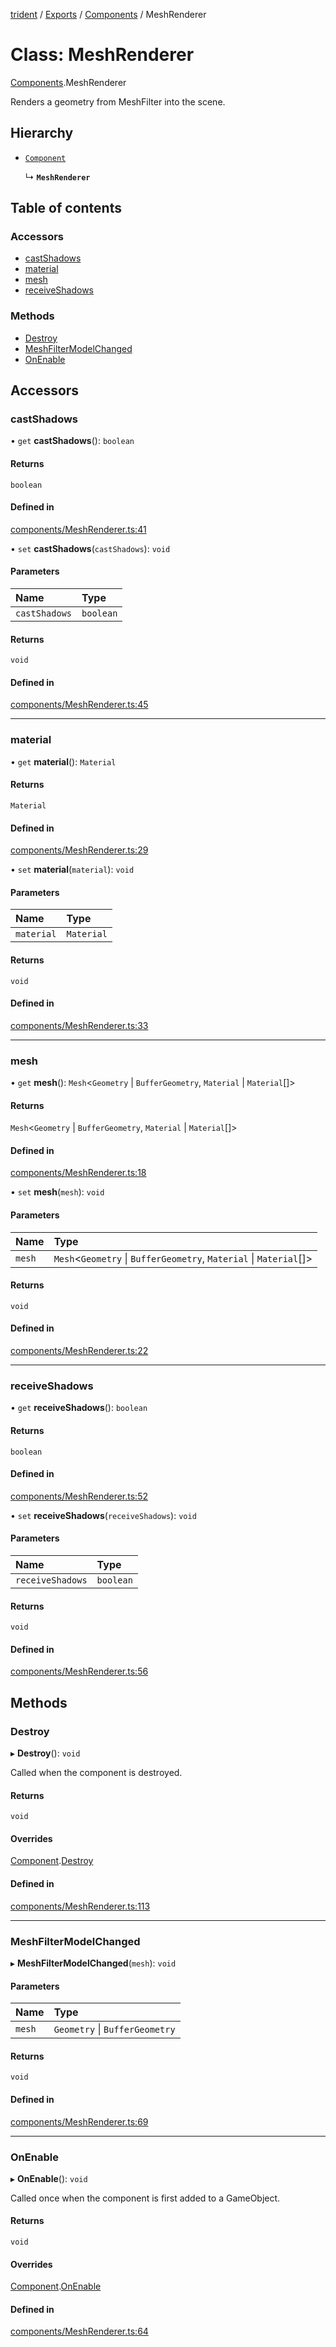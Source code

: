 [trident](../README.md) / [Exports](../modules.md) / [Components](../modules/Components.md) / MeshRenderer

# Class: MeshRenderer

[Components](../modules/Components.md).MeshRenderer

Renders a geometry from MeshFilter into the scene.

## Hierarchy

- [`Component`](Components.Component.md)

  ↳ **`MeshRenderer`**

## Table of contents

### Accessors

- [castShadows](Components.MeshRenderer.md#castshadows)
- [material](Components.MeshRenderer.md#material)
- [mesh](Components.MeshRenderer.md#mesh)
- [receiveShadows](Components.MeshRenderer.md#receiveshadows)

### Methods

- [Destroy](Components.MeshRenderer.md#destroy)
- [MeshFilterModelChanged](Components.MeshRenderer.md#meshfiltermodelchanged)
- [OnEnable](Components.MeshRenderer.md#onenable)

## Accessors

### castShadows

• `get` **castShadows**(): `boolean`

#### Returns

`boolean`

#### Defined in

[components/MeshRenderer.ts:41](https://github.com/AIFanatic/Trident/blob/de3c278/src/components/MeshRenderer.ts#L41)

• `set` **castShadows**(`castShadows`): `void`

#### Parameters

| Name | Type |
| :------ | :------ |
| `castShadows` | `boolean` |

#### Returns

`void`

#### Defined in

[components/MeshRenderer.ts:45](https://github.com/AIFanatic/Trident/blob/de3c278/src/components/MeshRenderer.ts#L45)

___

### material

• `get` **material**(): `Material`

#### Returns

`Material`

#### Defined in

[components/MeshRenderer.ts:29](https://github.com/AIFanatic/Trident/blob/de3c278/src/components/MeshRenderer.ts#L29)

• `set` **material**(`material`): `void`

#### Parameters

| Name | Type |
| :------ | :------ |
| `material` | `Material` |

#### Returns

`void`

#### Defined in

[components/MeshRenderer.ts:33](https://github.com/AIFanatic/Trident/blob/de3c278/src/components/MeshRenderer.ts#L33)

___

### mesh

• `get` **mesh**(): `Mesh`<`Geometry` \| `BufferGeometry`, `Material` \| `Material`[]\>

#### Returns

`Mesh`<`Geometry` \| `BufferGeometry`, `Material` \| `Material`[]\>

#### Defined in

[components/MeshRenderer.ts:18](https://github.com/AIFanatic/Trident/blob/de3c278/src/components/MeshRenderer.ts#L18)

• `set` **mesh**(`mesh`): `void`

#### Parameters

| Name | Type |
| :------ | :------ |
| `mesh` | `Mesh`<`Geometry` \| `BufferGeometry`, `Material` \| `Material`[]\> |

#### Returns

`void`

#### Defined in

[components/MeshRenderer.ts:22](https://github.com/AIFanatic/Trident/blob/de3c278/src/components/MeshRenderer.ts#L22)

___

### receiveShadows

• `get` **receiveShadows**(): `boolean`

#### Returns

`boolean`

#### Defined in

[components/MeshRenderer.ts:52](https://github.com/AIFanatic/Trident/blob/de3c278/src/components/MeshRenderer.ts#L52)

• `set` **receiveShadows**(`receiveShadows`): `void`

#### Parameters

| Name | Type |
| :------ | :------ |
| `receiveShadows` | `boolean` |

#### Returns

`void`

#### Defined in

[components/MeshRenderer.ts:56](https://github.com/AIFanatic/Trident/blob/de3c278/src/components/MeshRenderer.ts#L56)

## Methods

### Destroy

▸ **Destroy**(): `void`

Called when the component is destroyed.

#### Returns

`void`

#### Overrides

[Component](Components.Component.md).[Destroy](Components.Component.md#destroy)

#### Defined in

[components/MeshRenderer.ts:113](https://github.com/AIFanatic/Trident/blob/de3c278/src/components/MeshRenderer.ts#L113)

___

### MeshFilterModelChanged

▸ **MeshFilterModelChanged**(`mesh`): `void`

#### Parameters

| Name | Type |
| :------ | :------ |
| `mesh` | `Geometry` \| `BufferGeometry` |

#### Returns

`void`

#### Defined in

[components/MeshRenderer.ts:69](https://github.com/AIFanatic/Trident/blob/de3c278/src/components/MeshRenderer.ts#L69)

___

### OnEnable

▸ **OnEnable**(): `void`

Called once when the component is first added to a GameObject.

#### Returns

`void`

#### Overrides

[Component](Components.Component.md).[OnEnable](Components.Component.md#onenable)

#### Defined in

[components/MeshRenderer.ts:64](https://github.com/AIFanatic/Trident/blob/de3c278/src/components/MeshRenderer.ts#L64)
